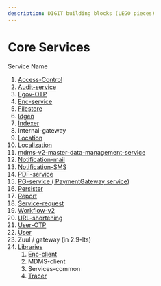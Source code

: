 ```yaml
---
description: DIGIT building blocks (LEGO pieces)
---
```


# Core Services



Service Name

1. [Access-Control ](access-control-services.md)
2. [Audit-service ](audit-service/)
3. [Egov-OTP ](otp-service.md)
4. [Enc-service](encryption-service/)
5. [Filestore ](filestore-service.md)
6. [Idgen ](id-generation-service.md)
7. [Indexer ](indexer-service/)
8. Internal-gateway&#x20;
9. [Location ](location.md)
10. [Localization ](localization-service/)
11. &#x20;[mdms-v2-master-data-management-service](mdms-v2-master-data-management-service/ "mention")
12. [Notification-mail ](email-notification-service.md)
13. [Notification-SMS](sms-notification-service/)
14. [PDF-service ](pdf-generation-service.md)
15. [PG-service ( PaymentGateway service) ](payment-gateway-service.md)
16. [Persister ](persister-service/)
17. [Report ](report-service/)
18. [Service-request ](service-request.md)
19. [Workflow-v2 ](workflow/)
20. [URL-shortening ](url-shortening-service.md)
21. [User-OTP ](user-otp-service.md)
22. [User ](user/)
23. Zuul / gateway (in 2.9-lts)
24. [Libraries ](libraries/)
    1. [Enc-client ](libraries/encryption-client.md)
    2. MDMS-client&#x20;
    3. Services-common&#x20;
    4. [Tracer](libraries/tracer-library.md)

